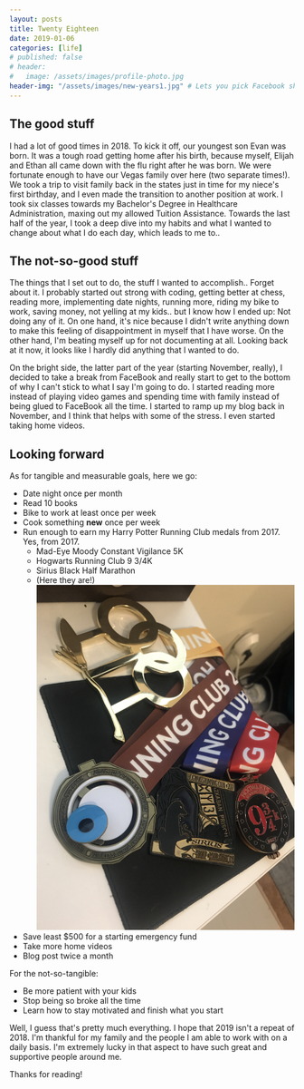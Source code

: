 ```yaml
---
layout: posts
title: Twenty Eighteen
date: 2019-01-06
categories: [life]
# published: false
# header:
#   image: /assets/images/profile-photo.jpg
header-img: "/assets/images/new-years1.jpg" # Lets you pick Facebook shared image. Coolio.
---
```


## The good stuff

I had a lot of good times in 2018. To kick it off, our youngest son Evan was born. It was a tough road getting home after his birth, because myself, Elijah and Ethan all came down with the flu right after he was born. We were fortunate enough to have our Vegas family over here (two separate times!). We took a trip to visit family back in the states just in time for my niece's first birthday, and I even made the transition to another position at work. I took six classes towards my Bachelor's Degree in Healthcare Administration, maxing out my allowed Tuition Assistance. Towards the last half of the year, I took a deep dive into my habits and what I wanted to change about what I do each day, which leads to me to..

## The not-so-good stuff

The things that I set out to do, the stuff I wanted to accomplish.. Forget about it. I probably started out strong with coding, getting better at chess, reading more, implementing date nights, running more, riding my bike to work, saving money, not yelling at my kids.. but I know how I ended up: Not doing any of it. On one hand, it's nice because I didn't write anything down to make this feeling of disappointment in myself that I have worse. On the other hand, I'm beating myself up for not documenting at all. Looking back at it now, it looks like I hardly did anything that I wanted to do. 

On the bright side, the latter part of the year (starting November, really), I decided to take a break from FaceBook and really start to get to the bottom of why I can't stick to what I say I'm going to do. I started reading more instead of playing video games and spending time with family instead of being glued to FaceBook all the time. I started to ramp up my blog back in November, and I think that helps with some of the stress. I even started taking home videos. 

## Looking forward

As for tangible and measurable goals, here we go: 
- Date night once per month
- Read 10 books
- Bike to work at least once per week
- Cook something **new** once per week
- Run enough to earn my Harry Potter Running Club medals from 2017. Yes, from 2017. 
  - Mad-Eye Moody Constant Vigilance 5K
  - Hogwarts Running Club 9 3/4K
  - Sirius Black Half Marathon
  - (Here they are!)
  ![HRC Medals](/../assets/images/medals.jpg)
- Save least $500 for a starting emergency fund
- Take more home videos
- Blog post twice a month

For the not-so-tangible:
- Be more patient with your kids
- Stop being so broke all the time
- Learn how to stay motivated and finish what you start

Well, I guess that's pretty much everything. I hope that 2019 isn't a repeat of 2018. I'm thankful for my family and the people I am able to work with on a daily basis. I'm extremely lucky in that aspect to have such great and supportive people around me. 

Thanks for reading!